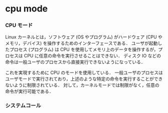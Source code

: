 # cpu mode

### CPU モード
Linux カーネルとは，ソフトウェア (OS やプログラム) がハードウェア (CPU やメモリ，デバイス) を操作するためのインターフェースである．
ユーザが起動したプロセス (プログラム) は CPU を使用してメモリ上のデータを操作するが，プロセスは CPU に任意の命令を実行させることはできない．
ディスク IO などの命令は一般ユーザのプロセスから直接実行できないようになっている．

これを実現するために CPU のモードを使用している．
一般ユーザのプロセスはユーザモードで実行されており，上述のような特定の命令を実行することができないように制限されている．
対して，カーネルモードでは制限がなく，任意の命令が実行可能である．

### システムコール
